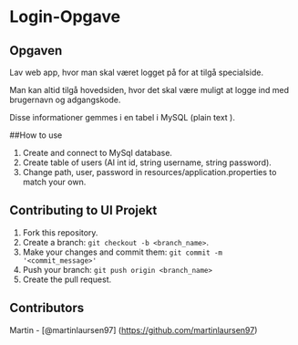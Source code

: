 # Login-Opgave

## Opgaven
Lav web app, hvor man skal været logget på for at tilgå specialside.

Man kan altid tilgå hovedsiden, hvor det skal være muligt at logge ind med brugernavn og adgangskode.

Disse informationer gemmes i en tabel i MySQL (plain text ).

##How to use
1. Create and connect to MySql database.
2. Create table of users (AI int id, string username, string password).
3. Change path, user, password in resources/application.properties to match your own.

## Contributing to UI Projekt
1. Fork this repository.
2. Create a branch: `git checkout -b <branch_name>`.
3. Make your changes and commit them: `git commit -m '<commit_message>'`
4. Push your branch: `git push origin <branch_name>`
5. Create the pull request.

## Contributors
Martin - [@martinlaursen97] (https://github.com/martinlaursen97)
